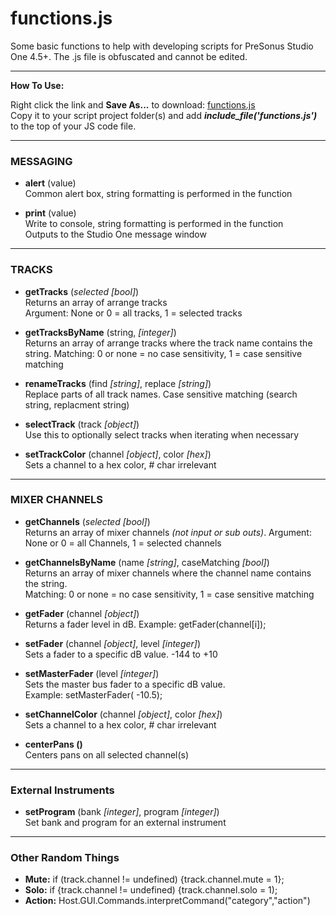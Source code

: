 # functions.js
Some basic functions to help with developing scripts for PreSonus Studio One 4.5+.  The .js file is obfuscated and cannot be edited. 

<HR>
    
**How To Use:**</br>

Right click the link and **Save As...** to download:
[functions.js](https://raw.githubusercontent.com/expressmix/studioone_functions/master/functions.js) </br>
Copy it to your script project folder(s) and add **_include_file('functions.js')_** to the top of your JS code file.


<HR>

### MESSAGING

- **alert** (value)</br>
Common alert box, string formatting is performed in the function

- **print** (value)</br>
Write to console, string formatting is performed in the function</br>
Outputs to the Studio One message window

<HR>

### TRACKS 

- **getTracks** (_selected [bool]_)</br>
Returns an array of arrange tracks</br>
Argument: None or 0 = all tracks, 1 = selected tracks

- **getTracksByName** (string, _[integer]_)</br>
Returns an array of arrange tracks where the track name contains the string. Matching: 0 or none = no case sensitivity, 1 = case sensitive matching

- **renameTracks** (find _[string]_, replace _[string]_)</br>
Replace parts of all track names. Case sensitive matching (search string, replacment string)

- **selectTrack** (track _[object]_)</br>
Use this to optionally select tracks when iterating when necessary

- **setTrackColor** (channel _[object]_, color _[hex]_)</br>
Sets a channel to a hex color, # char irrelevant

<HR>

### MIXER CHANNELS 

-  **getChannels** (_selected [bool]_)</br>
Returns an array of mixer channels _(not input or sub outs)_. Argument: None or 0 = all Channels, 1 = selected channels

- **getChannelsByName** (name _[string]_, caseMatching _[bool]_)</br>
Returns an array of mixer channels where the channel name contains the string.</br> 
Matching: 0 or none = no case sensitivity, 1 = case    sensitive matching

- **getFader** (channel _[object]_)</br>
Returns a fader level in dB.  Example: getFader(channel[i]);

- **setFader** (channel _[object]_, level _[integer]_)</br>
Sets a fader to a specific dB value.  -144 to +10

- **setMasterFader** (level _[integer]_)</br>
Sets the master bus fader to a specific dB value. </br>Example: setMasterFader( -10.5);

- **setChannelColor** (channel _[object]_, color _[hex]_)</br>
 Sets a channel to a hex color, # char irrelevant
 
- **centerPans ()**</br>
Centers pans on all selected channel(s)

<HR>

### External Instruments 

   - **setProgram** (bank _[integer]_, program _[integer]_)</br>
    Set bank and program for an external instrument 
    
<HR>

### Other Random Things

- **Mute:** if (track.channel != undefined) {track.channel.mute = 1};
- **Solo:** if {track.channel != undefined) {track.channel.solo = 1);
- **Action:** Host.GUI.Commands.interpretCommand("category","action")
